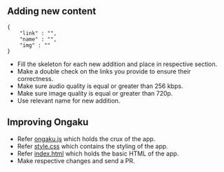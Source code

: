 ## Adding new content

```
{
	"link" : "",
	"name" : "",
	"img" : ""
}
```
* Fill the skeleton for each new addition and place in respective section.
* Make a double check on the links you provide to ensure their correctness.
* Make sure audio quality is equal or greater than 256 kbps.
* Make sure image quality is equal or greater than 720p.
* Use relevant name for new addition.


## Improving Ongaku

* Refer [ongaku.js](js/ongaku.js) which holds the crux of the app.
* Refer [style.css](css/style.css) which contains the styling of the app.
* Refer [index.html](index.html) which holds the basic HTML of the app.
* Make respective changes and send a PR.
